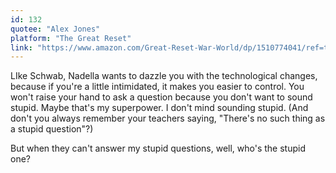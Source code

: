 ```yaml
---
id: 132
quotee: "Alex Jones"
platform: "The Great Reset"
link: "https://www.amazon.com/Great-Reset-War-World/dp/1510774041/ref=tmm_hrd_swatch_0?_encoding=UTF8&qid=1669570910&sr=8-1"
---
```


LIke Schwab, Nadella wants to dazzle you with the technological changes, because if you're a little intimidated, it makes you easier to control. You won't raise your hand to ask a question because you don't want to sound stupid. Maybe that's my superpower. I don't mind sounding stupid. (And don't you always remember your teachers saying, "There's no such thing as a stupid question"?)

But when they can't answer my stupid questions, well, who's the stupid one?
